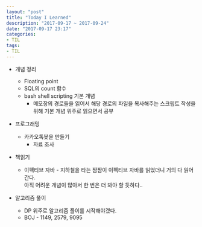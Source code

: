```yaml
---
layout: "post"
title: "Today I Learned"
description: "2017-09-17 ~ 2017-09-24"
date: "2017-09-17 23:17"
categories:
- TIL
tags:
- TIL
---
```


- 개념 정리
  - Floating point
  - SQL의 count 함수
  - bash shell scripting 기본 개념
    - 메모장의 경로들을 읽어서 해당 경로의 파일을 복사해주는 스크립트 작성을 위해 기본 개념 위주로 읽으면서 공부


- 프로그래밍
  - 카카오톡봇을 만들기
    - 자료 조사


- 책읽기
  - 이펙티브 자바 - 지하철을 타는 짬짬이 이펙티브 자바를 읽었더니 거의 다 읽어간다. <br/>
아직 어려운 개념이 많아서 한 번은 더 봐야 할 듯하다..


- 알고리즘 풀이
  - DP 위주로 알고리즘 풀이를 시작해야겠다.
  - BOJ - 1149, 2579, 9095
